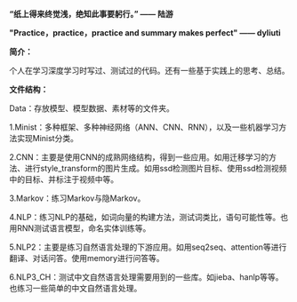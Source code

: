 **“纸上得来终觉浅，绝知此事要躬行。”  —— 陆游**

**"Practice，practice，practice and summary makes perfect" —— dyliuti**



**简介：**

个人在学习深度学习时写过、测试过的代码。还有一些基于实践上的思考、总结。



**文件结构：**

Data：存放模型、模型数据、素材等的文件夹。

1.Minist：多种框架、多种神经网络（ANN、CNN、RNN），以及一些机器学习方法实现Minist分类。

2.CNN：主要是使用CNN的成熟网络结构，得到一些应用。如用迁移学习的方法、进行style_transform的图片生成。如用ssd检测图片目标、使用ssd检测视频中的目标、并标注于视频中等。

3.Markov：练习Markov与隐Markov。

4.NLP：练习NLP的基础，如词向量的构建方法，测试词类比，语句可能性等。也用RNN测试语言模型，命名实体训练等。

5.NLP2：主要是练习自然语言处理的下游应用。如用seq2seq、attention等进行翻译、对话问答。使用memory进行问答等。

6.NLP3_CH：测试中文自然语言处理需要用到的一些库。如jieba、hanlp等等。也练习一些简单的中文自然语言处理。
